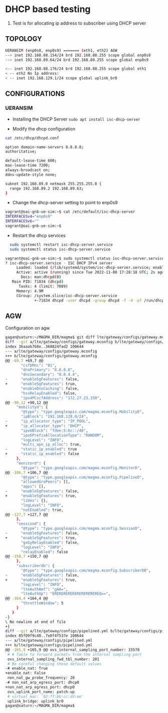 # DHCP based testing
1. Test is for allocating ip address to subscriber using DHCP server 

## TOPOLOGY

```bash
UERANSIM (enp0s8, enp0s9) ======= (eth1, eth2) AGW
--> inet 192.168.88.154/24 brd 192.168.88.255 scope global enp0s8
--> inet 192.168.89.64/24 brd 192.168.89.255 scope global enp0s9

<-- inet 192.168.88.176/24 brd 192.168.88.255 scope global eth1
< -- eth2 No Ip address:
< -- inet 192.168.129.1/24 scope global uplink_br0
```

## CONFIGURATIONS

### UERANSIM

* Installing the DHCP Server
 ```sudo apt install isc-dhcp-server```


* Modify the dhcp configuration

```bash
cat /etc/dhcp/dhcpd.conf

option domain-name-servers 8.8.8.8;
authoritative;

default-lease-time 600;
max-lease-time 7200;
always-broadcast on;
ddns-update-style none;

subnet 192.168.89.0 netmask 255.255.255.0 {
  range 192.168.89.2 192.168.89.63;
}
```

* Change the dhcp-server setting to point to enp0s9
```bash
vagrant@oai-gnb-ue-sim:~$ cat /etc/default/isc-dhcp-server
INTERFACESv4="enp0s9"
INTERFACESv6=""
vagrant@oai-gnb-ue-sim:~$
```

* Restart the dhcp services
```bash
  sudo systemctl restart isc-dhcp-server.service
  sudo systemctl status isc-dhcp-server.service

vagrant@oai-gnb-ue-sim:~$ sudo systemctl status isc-dhcp-server.service
? isc-dhcp-server.service - ISC DHCP IPv4 server
     Loaded: loaded (/lib/systemd/system/isc-dhcp-server.service; enabled; vendor preset: enabled)
     Active: active (running) since Tue 2022-11-08 17:28:18 UTC; 2s ago
       Docs: man:dhcpd(8)
   Main PID: 71834 (dhcpd)
      Tasks: 4 (limit: 7089)
     Memory: 4.9M
     CGroup: /system.slice/isc-dhcp-server.service
             +-71834 dhcpd -user dhcpd -group dhcpd -f -4 -pf /run/dhcp-server/dhcpd.pid -cf /etc/dhcp/dhcpd.co>
```

## AGW

Configuration on agw

```bash
gagan@saturn:~/MAGMA_DIR/magma$ git diff lte/gateway/configs/gateway.mconfig lte/gateway/configs/pipelined.yml
diff --git a/lte/gateway/configs/gateway.mconfig b/lte/gateway/configs/gateway.mconfig
index 36aaab768e..368824fad2 100644
--- a/lte/gateway/configs/gateway.mconfig
+++ b/lte/gateway/configs/gateway.mconfig
@@ -69,7 +69,7 @@
       "csfbMnc": "01",
       "dnsPrimary": "8.8.8.8",
       "dnsSecondary": "8.8.4.4",
-      "enable5gFeatures": false,
+      "enable5gFeatures": true,
       "enableDnsCaching": false,
       "hssRelayEnabled": false,
       "ipv4PCscfAddress": "172.27.23.150",
@@ -90,12 +90,12 @@
     "mobilityd": {
       "@type": "type.googleapis.com/magma.mconfig.MobilityD",
       "ipBlock": "192.168.128.0/24",
-      "ip_allocator_type": "IP_POOL",
+      "ip_allocator_type": "DHCP",
       "ipv6Block": "fdee:5:6c::/48",
       "ipv6PrefixAllocationType": "RANDOM",
       "logLevel": "INFO",
       "multi_apn_ip_alloc": true,
-      "static_ip_enabled": true
+      "static_ip_enabled": false
     },
     "monitord": {
       "@type": "type.googleapis.com/magma.mconfig.MonitorD",
@@ -106,7 +106,7 @@
       "@type": "type.googleapis.com/magma.mconfig.PipelineD",
       "allowedGrePeers": [],
       "apps": [],
-      "enable5gFeatures": false,
+      "enable5gFeatures": true,
       "liUes": {},
       "logLevel": "INFO",
       "natEnabled": true,
@@ -127,7 +127,7 @@
     },
     "sessiond": {
       "@type": "type.googleapis.com/magma.mconfig.SessionD",
-      "enable5gFeatures": false,
+      "enable5gFeatures": true,
       "gxGyRelayEnabled": false,
       "logLevel": "INFO",
       "relayEnabled": false
@@ -150,7 +150,7 @@
     },
     "subscriberdb": {
       "@type": "type.googleapis.com/magma.mconfig.SubscriberDB",
-      "enable5gFeatures": false,
+      "enable5gFeatures": true,
       "logLevel": "INFO",
       "lteAuthAmf": "gAA=",
       "lteAuthOp": "EREREREREREREREREREREQ==",
@@ -164,4 +164,4 @@
       "throttleWindow": 5
     }
   }
-}
\ No newline at end of file
+}
diff --git a/lte/gateway/configs/pipelined.yml b/lte/gateway/configs/pipelined.yml
index 05f09f9c40..7e0f4f537e 100644
--- a/lte/gateway/configs/pipelined.yml
+++ b/lte/gateway/configs/pipelined.yml
@@ -165,9 +165,9 @@ ovs_internal_sampling_port_number: 15578
 # # Table to forward packets from the internal sampling port
 ovs_internal_sampling_fwd_tbl_number: 201
 # Be careful changing these default values
-# enable_nat: True
+enable_nat: False
 non_nat_gw_probe_frequency: 20
-# non_nat_arp_egress_port: dhcp0
+non_nat_arp_egress_port: dhcp0
 ovs_uplink_port_name: patch-up
 # virtual_mac: '02:ff:bb:cc:dd:ee'
 uplink_bridge: uplink_br0
gagan@saturn:~/MAGMA_DIR/magma$
```

